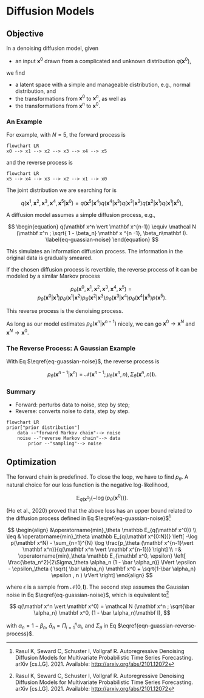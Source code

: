# Diffusion Models

## Objective

In a denoising diffusion model, given

- an input $\mathbf x^0$ drawn from a complicated and unknown distribution $q(\mathbf x^0)$,

we find

- a latent space with a simple and manageable distribution, e.g., normal distribution, and
- the transformations from $\mathbf x^0$ to $\mathbf x^n$, as well as
- the transformations from $\mathbf x^n$ to $\mathbf x^0$.

### An Example

For example, with $N=5$, the forward process is

```mermaid
flowchart LR
x0 --> x1 --> x2 --> x3 --> x4 --> x5
```

and the reverse process is

```mermaid
flowchart LR
x5 --> x4 --> x3 --> x2 --> x1 --> x0
```

The joint distribution we are searching for is

$$
q(\mathbf x^1, \mathbf x^2, \mathbf x^3, \mathbf x^4, \mathbf x^5 \vert \mathbf x^0) = q(\mathbf x^5\vert \mathbf x^4) q(\mathbf x^4\vert \mathbf x^3) q(\mathbf x^3\vert \mathbf x^2)q(\mathbf x^2\vert \mathbf x^1)q(\mathbf x^1\vert \mathbf x^0),
$$

A diffusion model assumes a simple diffusion process, e.g.,

$$
\begin{equation}
q(\mathbf x^n \vert \mathbf x^{n-1}) \equiv \mathcal N (\mathbf x^n ; \sqrt{ 1 - \beta_n} \mathbf x ^{n -1}, \beta_n\mathbf I).
\label{eq-guassian-noise}
\end{equation}
$$

This simulates an information diffusion process. The information in the original data is gradually smeared.

If the chosen diffusion process is revertible, the reverse process of it can be modeled by a similar Markov process

$$
p_\theta (\mathbf x^0, \mathbf x^1, \mathbf x^2, \mathbf x^3, \mathbf x^4, \mathbf x^5) = p_\theta (\mathbf x^0 \vert \mathbf x^1) p_\theta (\mathbf x^1 \vert \mathbf x^2)
p_\theta (\mathbf x^2 \vert \mathbf x^3)
p_\theta (\mathbf x^3 \vert \mathbf x^4)
p_\theta (\mathbf x^4 \vert \mathbf x^5)
p(\mathbf x^5).
$$

This reverse process is the denoising process.

As long as our model estimates $p_\theta (\mathbf x^n \vert \mathbf x^{n-1})$ nicely, we can go $\mathbf x^0 \to \mathbf x^N$ and $\mathbf x^N \to \mathbf x^0$.

### The Reverse Process: A Gaussian Example

With Eq $\eqref{eq-guassian-noise}$, the reverse process is

$$
\begin{equation}
p_\theta (\mathbf x^{n-1} \vert \mathbf x^n) = \mathcal N ( \mathbf x^{n-1} ; \mu_\theta(\mathbf x^n, n), \Sigma_\theta(\mathbf x^n, n)\mathbf I).
\label{eqn-guassian-reverse-process}
\end{equation}
$$

### Summary

- Forward: perturbs data to noise, step by step;
- Reverse: converts noise to data, step by step.

```mermaid
flowchart LR
prior["prior distribution"]
    data --"forward Markov chain"--> noise
    noise --"reverse Markov chain"--> data
        prior --"sampling"--> noise
```

## Optimization

The forward chain is predefined. To close the loop, we have to find $p_\theta$. A natural choice for our loss function is the negative log-likelihood,

$$
\mathbb E_{q(\mathbf x^0)} \left( - \log ( p_\theta (\mathbf x^0) ) \right).
$$

(Ho et al., 2020) proved that the above loss has an upper bound related to the diffusion process defined in Eq $\eqref{eq-guassian-noise}$[^Rasul2021]

$$
\begin{align}
&\operatorname{min}_\theta \mathbb E_{q(\mathbf x^0)} \\
\leq & \operatorname{min}_\theta \mathbb E_{q(\mathbf x^{0:N})} \left[ -\log p(\mathbf x^N) - \sum_{n=1}^{N} \log \frac{p_\theta (\mathbf x^{n-1}\vert \mathbf x^n)}{q(\mathbf x^n \vert \mathbf x^{n-1})} \right] \\
=& \operatorname{min}_\theta \mathbb E_{\mathbf x^0, \epsilon} \left[ \frac{\beta_n^2}{2\Sigma_\theta \alpha_n (1 - \bar \alpha_n)} \lVert \epsilon - \epsilon_\theta ( \sqrt{ \bar \alpha_n} \mathbf x^0 + \sqrt{1-\bar \alpha_n} \epsilon , n ) \rVert \right]
\end{align}
$$

where $\epsilon$ is a sample from $\mathcal N(0, \mathbf I)$. The second step assumes the Gaussian noise in Eq $\eqref{eq-guassian-noise}$, which is equivalent to[^Rasul2021]

$$
q(\mathbf x^n \vert \mathbf x^0) = \mathcal N (\mathbf x^n ; \sqrt{\bar \alpha_n} \mathbf x^0, (1 - \bar \alpha_n)\mathbf I),
$$

with $\alpha_n = 1 - \beta _ n$, $\bar \alpha _ n = \Pi _ {i=1}^n \alpha_i$, and $\Sigma_\theta$ in Eq $\eqref{eqn-guassian-reverse-process}$.


[^Rasul2021]: Rasul K, Seward C, Schuster I, Vollgraf R. Autoregressive Denoising Diffusion Models for Multivariate Probabilistic Time Series Forecasting. arXiv [cs.LG]. 2021. Available: http://arxiv.org/abs/2101.12072
